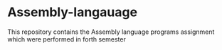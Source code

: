 # Assembly-langauage
This repository contains the Assembly language programs  assignment which were performed in forth semester
